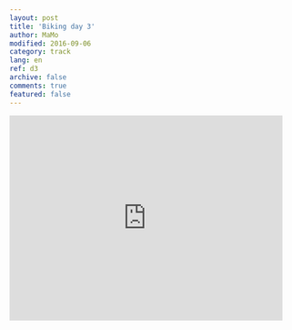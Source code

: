 ```yaml
---   
layout: post 
title: 'Biking day 3'  
author: MaMo 
modified: 2016-09-06
category: track 
lang: en 
ref: d3
archive: false 
comments: true 
featured: false 
--- 
```


                                                                                                                                                                                                                                                                                                                                                                                     

<iframe width='480' height='360' src='http://track-kit.net/maps_s3/?v=embed&track=229817  
.gpx' frameborder='0' allowfullscreen></iframe>